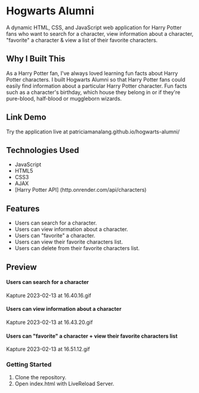 # Hogwarts Alumni

A dynamic HTML, CSS, and JavaScript web application for Harry Potter fans who want to search for a
character, view information about a character, "favorite" a character & view a list of their favorite characters.

## Why I Built This

As a Harry Potter fan, I've always loved learning fun facts about Harry Potter characters. I built Hogwarts Alumni so that Harry Potter fans could easily find information about a particular Harry Potter character. Fun facts such as a character's birthday, which house they belong in or if they're pure-blood, half-blood or muggleborn wizards.

## Link Demo

Try the application live at patriciamanalang.github.io/hogwarts-alumni/

## Technologies Used

- JavaScript
- HTML5
- CSS3
- AJAX
- [Harry Potter API] (http.onrender.com/api/characters)

## Features

- Users can search for a character.
- Users can view information about a character.
- Users can "favorite" a character.
- Users can view their favorite characters list.
- Users can delete from their favorite characters list.

## Preview

#### Users can search for a character
Kapture 2023-02-13 at 16.40.16.gif

#### Users can view information about a character
Kapture 2023-02-13 at 16.43.20.gif

#### Users can "favorite" a character + view their favorite characters list
Kapture 2023-02-13 at 16.51.12.gif

### Getting Started
1. Clone the repository.
2. Open index.html with LiveReload Server.
